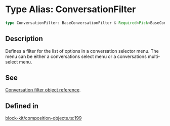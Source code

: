 # Type Alias: ConversationFilter

```ts
type ConversationFilter: BaseConversationFilter & Required<Pick<BaseConversationFilter, "include">> | BaseConversationFilter & Required<Pick<BaseConversationFilter, "exclude_bot_users">> | BaseConversationFilter & Required<Pick<BaseConversationFilter, "exclude_external_shared_channels">>;
```

## Description

Defines a filter for the list of options in a conversation selector menu. The menu can be either a
conversations select menu or a conversations multi-select menu.

## See

[Conversation filter object reference](https://api.slack.com/reference/block-kit/composition-objects#filter_conversations).

## Defined in

[block-kit/composition-objects.ts:199](https://github.com/slackapi/node-slack-sdk/blob/main/packages/types/src/block-kit/composition-objects.ts#L199)
